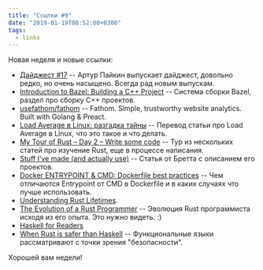 ```yaml
---
title: "Ссылки #9"
date: "2019-01-19T08:52:00+0300"
tags:
  - links
---
```

Новая неделя и новые ссылки:

* [Дайджест #17](http://arturpaikin.com/ru/digest-17/) -- Артур Пайкин выпускает дайджест, довольно редко, но очень насыщено. Всегда рад новым выпускам.
* [Introduction to Bazel: Building a C++ Project](https://docs.bazel.build/versions/master/tutorial/cpp.html) -- Система сборки Bazel, раздел про сборку C++ проектов.
* [usefathom/fathom](https://github.com/usefathom/fathom) -- Fathom. Simple, trustworthy website analytics. Built with Golang & Preact.
* [Load Average в Linux: разгадка тайны](https://habr.com/ru/company/mailru/blog/335326/) -- Перевод статьи про Load Average в Linux, что это такое и что делать.
* [My Tour of Rust – Day 2 – Write some code](https://rushtonality.com/2019/01/14/my-tour-of-rust-day-2-write-some-code/) -- Тур из нескольких статей про изучение Rust, еще в процессе написания.
* [Stuff I’ve made (and actually use)](http://brettterpstra.com/2019/01/15/stuff-ive-made-and-actually-use/) -- Статья от Бретта с описанием его проектов.
* [Docker ENTRYPOINT & CMD: Dockerfile best practices](https://medium.freecodecamp.org/docker-entrypoint-cmd-dockerfile-best-practices-abc591c30e21) -- Чем отличаются Entrypoint от CMD в Dockerfile и в каких случаях что лучше использовать.
* [Understanding Rust Lifetimes](https://medium.com/nearprotocol/understanding-rust-lifetimes-e813bcd405fa).
* [The Evolution of a Rust Programmer](http://antoyo.ml/evolution-rust-programmer) -- Эволюция Rust программиста исходя из его опыта. Это нужно видеть. :)
* [Haskell for Readers](http://haskell-for-readers.nomeata.de/)
* [When Rust is safer than Haskell](https://www.fpcomplete.com/blog/when-rust-is-safer-than-haskell) -- Функциональные языки рассматривают с точки зрения "безопасности".

Хорошей вам недели!
